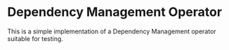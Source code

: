# Dependency Management Operator

This is a simple implementation of a Dependency Management operator suitable for testing.

